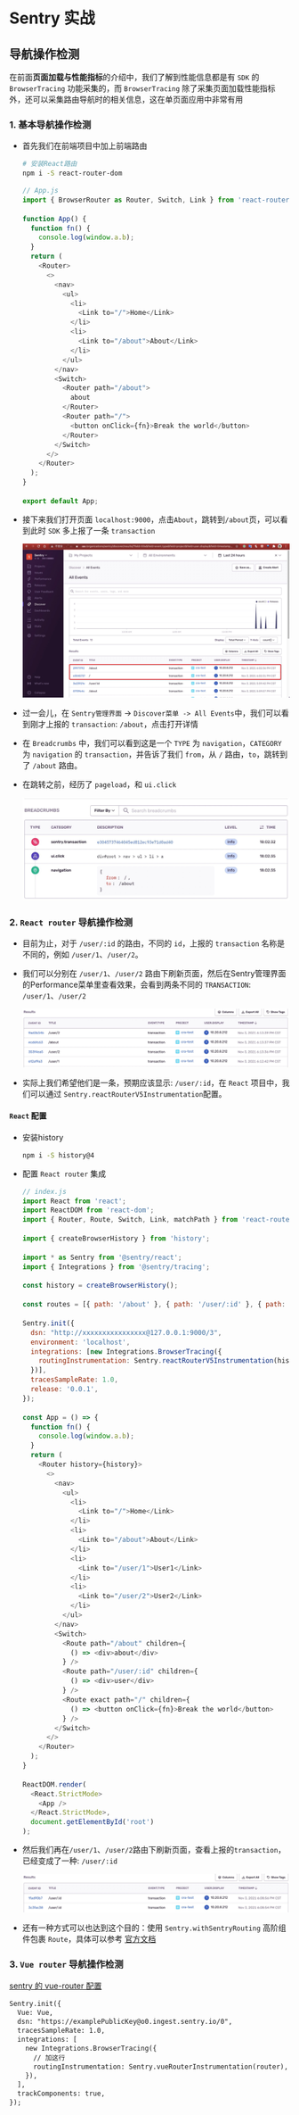 # Sentry 实战

## 导航操作检测

在前面**页面加载与性能指标**的介绍中，我们了解到性能信息都是有 `SDK` 的 `BrowserTracing` 功能采集的，而 `BrowserTracing` 除了采集页面加载性能指标外，还可以采集路由导航时的相关信息，这在单页面应用中非常有用

### 1. 基本导航操作检测

- 首先我们在前端项目中加上前端路由

  ```bash
  # 安装React路由
  npm i -S react-router-dom
  ```

  ```js
  // App.js
  import { BrowserRouter as Router, Switch, Link } from 'react-router-dom';

  function App() {
    function fn() {
      console.log(window.a.b);
    }
    return (
      <Router>
        <>
          <nav>
            <ul>
              <li>
                <Link to="/">Home</Link>
              </li>
              <li>
                <Link to="/about">About</Link>
              </li>
            </ul>
          </nav>
          <Switch>
            <Router path="/about">
              about
            </Router>
            <Router path="/">
              <button onClick={fn}>Break the world</button>
            </Router>
          </Switch>
        </>
      </Router>
    );
  }

  export default App;
  ```

- 接下来我们打开页面 `localhost:9000`，点击`About`，跳转到`/about`页，可以看到此时 `SDK` 多上报了一条 `transaction`

  ![router](./pic/010/router.jpg)

- 过一会儿，在 `Sentry管理界面` -> `Discover菜单 -> All Events`中，我们可以看到刚才上报的 `transaction`: `/about`，点击打开详情

- 在 `Breadcrumbs` 中，我们可以看到这是一个 `TYPE` 为 `navigation`，`CATEGORY` 为 `navigation` 的 `transaction`，并告诉了我们 `from`，从 `/` 路由，`to`，跳转到了 `/about` 路由。

- 在跳转之前，经历了 `pageload`，和 `ui.click`

  ![router-detail](./pic/010/router-detail.jpg)

### 2. `React router` 导航操作检测

- 目前为止，对于 `/user/:id` 的路由，不同的 `id`，上报的 `transaction` 名称是不同的，例如 `/user/1`、`/user/2`。

- 我们可以分别在 `/user/1`、`/user/2` 路由下刷新页面，然后在Sentry管理界面的Performance菜单里查看效果，会看到两条不同的 `TRANSACTION`: `/user/1`、`/user/2`

  ![react-router-1](./pic/010/react-router-1.jpg)

- 实际上我们希望他们是一条，预期应该显示: `/user/:id`，在 `React` 项目中，我们可以通过 `Sentry.reactRouterV5Instrumentation`配置。

#### `React` 配置

- 安装history

  ```bash
  npm i -S history@4
  ```

- 配置 `React router` 集成

  ```js
  // index.js
  import React from 'react';
  import ReactDOM from 'react-dom';
  import { Router, Route, Switch, Link, matchPath } from 'react-router-dom';

  import { createBrowserHistory } from 'history';

  import * as Sentry from '@sentry/react';
  import { Integrations } from '@sentry/tracing';

  const history = createBrowserHistory();

  const routes = [{ path: '/about' }, { path: '/user/:id' }, { path: '/' }];

  Sentry.init({
    dsn: "http://xxxxxxxxxxxxxxxx@127.0.0.1:9000/3",
    environment: 'localhost',
    integrations: [new Integrations.BrowserTracing({
      routingInstrumentation: Sentry.reactRouterV5Instrumentation(history, routes, matchPath),
    })],
    tracesSampleRate: 1.0,
    release: '0.0.1',
  });

  const App = () => {
    function fn() {
      console.log(window.a.b);
    }
    return (
      <Router history={history}>
        <>
          <nav>
            <ul>
              <li>
                <Link to="/">Home</Link>
              </li>
              <li>
                <Link to="/about">About</Link>
              </li>
              <li>
                <Link to="/user/1">User1</Link>
              </li>
              <li>
                <Link to="/user/2">User2</Link>
              </li>
            </ul>
          </nav>
          <Switch>
            <Route path="/about" children={
              () => <div>about</div>
            } />
            <Route path="/user/:id" children={
              () => <div>user</div>
            } />
            <Route exact path="/" children={
              () => <button onClick={fn}>Break the world</button>
            } />
          </Switch>
        </>
      </Router>
    );
  }

  ReactDOM.render(
    <React.StrictMode>
      <App />
    </React.StrictMode>,
    document.getElementById('root')
  );
  ```

- 然后我们再在`/user/1`、`/user/2`路由下刷新页面，查看上报的`transaction`，已经变成了一种: `/user/:id`

  ![react-router-2](./pic/010/react-router-2.jpg)

- 还有一种方式可以也达到这个目的：使用 `Sentry.withSentryRouting` 高阶组件包裹 `Route`，具体可以参考 [官方文档](https://docs.sentry.io/platforms/javascript/guides/react/configuration/integrations/react-router/)

### 3. `Vue router` 导航操作检测

[sentry 的 vue-router 配置](https://docs.sentry.io/platforms/javascript/guides/vue/configuration/integrations/vue-router/)

```
Sentry.init({
  Vue: Vue,
  dsn: "https://examplePublicKey@o0.ingest.sentry.io/0",
  tracesSampleRate: 1.0,
  integrations: [
    new Integrations.BrowserTracing({
      // 加这行
      routingInstrumentation: Sentry.vueRouterInstrumentation(router),
    }),
  ],
  trackComponents: true,
});
```
